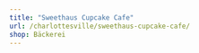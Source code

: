 ```yaml
---
title: "Sweethaus Cupcake Cafe"
url: /charlottesville/sweethaus-cupcake-cafe/
shop: Bäckerei
---
```


